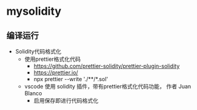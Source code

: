 # mysolidity

## 编译运行

- Solidity代码格式化
    - 使用prettier格式化代码  
        - https://github.com/prettier-solidity/prettier-plugin-solidity  
        - https://prettier.io/
        - npx prettier --write './**/*.sol'
    - vscode 使用 solidity 插件，带有prettier格式化代码功能， 作者 Juan Blanco
        - 启用保存即进行代码格式化
